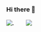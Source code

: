 ### Hi there 👋

<a href="https://github.com/anuraghazra/github-readme-stats" style="margin-right: 32px">
  <img align="center" src="https://github-readme-stats.vercel.app/api?username=marceometry&hide=contribs,prs,issues&show_icons=true&theme=nord" />
</a>
<a href="https://github.com/anuraghazra/github-readme-stats">
  <img align="center" src="https://github-readme-stats.vercel.app/api/top-langs?username=marceometry&layout=compact&theme=nord" />
</a>

<!--
Here are some ideas to get you started:

- 🔭 I’m currently working on ...
- 🌱 I’m currently learning ...
- 👯 I’m looking to collaborate on ...
- 🤔 I’m looking for help with ...
- 💬 Ask me about ...
- 📫 How to reach me: ...
- 😄 Pronouns: ...
- ⚡ Fun fact: ...
-->
